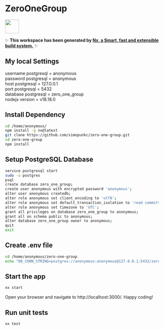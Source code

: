 # ZeroOneGroup

<a alt="Nx logo" href="https://nx.dev" target="_blank" rel="noreferrer"><img src="https://raw.githubusercontent.com/nrwl/nx/master/images/nx-logo.png" width="45"></a>

✨ **This workspace has been generated by [Nx, a Smart, fast and extensible build system.](https://nx.dev)** ✨

## My local Settings

username postgresql = anonymous  
password postgresql = anonymous  
host postgresql = 127.0.0.1  
port postgresql = 5432  
database postgresql = zero_one_group  
nodejs version = v18.18.0

## Install Dependency

```bash
cd /home/anonymous/
npm install -g nx@latest
git clone https://github.com/simopunkc/zero-one-group.git
cd zero-one-group
npm install
```

## Setup PostgreSQL Database

```bash
service postgresql start
sudo -u postgres
psql
create database zero_one_group;
create user anonymous with encrypted password 'anonymous';
alter user anonymous createdb;
alter role anonymous set client_encoding to 'utf8';
alter role anonymous set default_transaction_isolation to 'read committed';
alter role anonymous set timezone to 'UTC';
grant all privileges on database zero_one_group to anonymous;
grant all on schema public to anonymous;
alter database zero_one_group owner to anonymous;
quit
exit
```

## Create .env file

```bash
cd /home/anonymous/zero-one-group
echo "DB_CONN_STRING=postgres://anonymous:anonymous@127.0.0.1:5432/zero_one_group" > .env
```

## Start the app

```bash
nx start
```

Open your browser and navigate to http://localhost:3000/. Happy coding!

## Run unit tests

```bash
nx test
```

